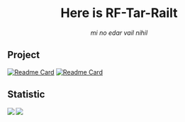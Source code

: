 <div align="center">
  
# Here is RF-Tar-Railt
_mi no edar vail nihil_
  
</div>

## Project

<div align="left">

[![Readme Card](https://github-readme-stats.vercel.app/api/pin/?username=RF-Tar-Railt&repo=RF-s-Craft&theme=dracula&hide_border=true)](https://github.com/RF-Tar-Railt/RF-s-Craft)
[![Readme Card](https://github-readme-stats.vercel.app/api/pin/?username=RF-Tar-Railt&repo=Cesloi&theme=dracula&hide_border=true)](https://github.com/RF-Tar-Railt/Cesloi)

</div>

## Statistic

<a href=#>
  
  <img align="left" src="https://github-readme-stats.vercel.app/api/top-langs/?username=RF-Tar-Railt&layout=compact&theme=dracula&hide_border=true">
  
  <img align="left" src="https://github-readme-stats.vercel.app/api?username=RF-Tar-Railt&show_icons=true&theme=dracula&hide_border=true">
  
</a>
